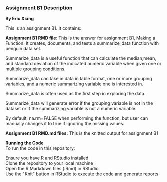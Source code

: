 ### Assignment B1 Description

**By Eric Xiang**

This is an assignment B1. It contains:

**Assignment B1 RMD file**: This is the answer for assignment B1, Making a Function. It creates, documents, and tests a summarize_data function with penguin data set.

Summarize_data is a useful function that can calculate the median,mean, and standard deviation of the indicated numeric variable when given one or multiple grouping conditions.

Summarize_data can take in data in table format, one or more grouping variables, and a numeric summarizing variable one is interested in.

Summarize_data is often used as the first step in exploring the data.

Summarize_data will generate error if the grouping variable is not in the dataset or if the summarizing variable is not a numeric variable.

By default, na.rm=FALSE when performing the function, but user can manually changes it to true if ignoring the missing values.

**Assignment B1 RMD.md files:** This is the knitted output for assignment B1

**Running the Code**\
To run the code in this repository:

Ensure you have R and RStudio installed\
Clone the repository to your local machine\
Open the R Markdown files (.Rmd) in RStudio\
Use the "Knit" button in RStudio to execute the code and generate reports
